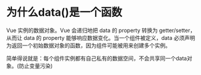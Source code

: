 # 为什么data()是一个函数

Vue 实例的数据对象。Vue 会递归地把 data 的 property 转换为 getter/setter，从而让 data 的 property 能够响应数据变化。当一个组件被定义，data 必须声明为返回一个初始数据对象的函数，因为组件可能被用来创建多个实例。

简单得说就是：每个组件实例都有自己私有的数据空间，不会共享同一个data对象。(防止变量污染)
